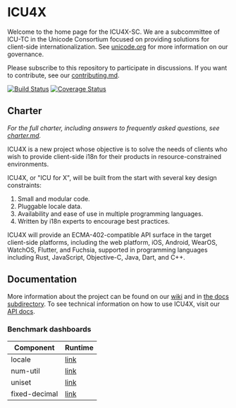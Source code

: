 ICU4X
=====

Welcome to the home page for the ICU4X-SC.  We are a subcommittee of ICU-TC in the Unicode Consortium focused on providing solutions for client-side internationalization.  See [unicode.org](https://www.unicode.org/consortium/techchairs.html) for more information on our governance.

Please subscribe to this repository to participate in discussions.  If you want to contribute, see our [contributing.md](CONTRIBUTING.md).

[![Build Status](https://github.com/unicode-org/icu4x/workflows/Build%20&%20Test/badge.svg)](https://github.com/unicode-org/icu4x/actions) [![Coverage Status](https://coveralls.io/repos/github/unicode-org/icu4x/badge.svg?branch=master)](https://coveralls.io/github/unicode-org/icu4x?branch=master)

## Charter

*For the full charter, including answers to frequently asked questions, see [charter.md](docs/charter.md).*

ICU4X is a new project whose objective is to solve the needs of clients who wish to provide client-side i18n for their products in resource-constrained environments.

ICU4X, or "ICU for X", will be built from the start with several key design constraints:

1. Small and modular code.
2. Pluggable locale data.
3. Availability and ease of use in multiple programming languages.
4. Written by i18n experts to encourage best practices.

ICU4X will provide an ECMA-402-compatible API surface in the target client-side platforms, including the web platform, iOS, Android, WearOS, WatchOS, Flutter, and Fuchsia, supported in programming languages including Rust, JavaScript, Objective-C, Java, Dart, and C++.

## Documentation

More information about the project can be found on our [wiki](https://github.com/unicode-org/icu4x/wiki) and in [the docs subdirectory](docs/index.md).  To see technical information on how to use ICU4X, visit our [API docs](https://unicode-org.github.io/icu4x-docs/doc/icu_locale/index.html).

### Benchmark dashboards

| Component     | Runtime                                                                  |
|---------------|--------------------------------------------------------------------------|
| locale        | [link](https://unicode-org.github.io/icu4x-docs/dev/components/locale)   |
| num-util      | [link](https://unicode-org.github.io/icu4x-docs/dev/components/num-util) |
| uniset        | [link](https://unicode-org.github.io/icu4x-docs/dev/components/uniset)   |
| fixed-decimal | [link](https://unicode-org.github.io/icu4x-docs/dev/utils/fixed-decimal) |
